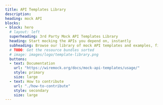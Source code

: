 ```yaml
---
title: API Templates Library
description: 
heading: mock API
blocks:
- block: hero
  # layout: left
  superheading: 3rd Party Mock API Templates Library
  heading: Start mocking the APIs you depend on, instantly
  subheading: Browse our library of mock API templates and examples, find the API that you need, and get a running mock in seconds - on your local machine or in the cloud.
  # TODO: Get the resource bundles sorted
  # image: images/logo/template-library.png
  buttons:
  - text: Documentation
    url: "https://wiremock.org/docs/mock-api-templates/usage/"
    style: primary
    size: large
  - text: How to contribute
    url: "./how-to-contribute"
    style: secondary
    size: large
---
```


